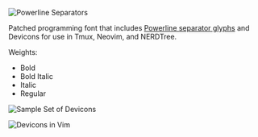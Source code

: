 ![Powerline Separators](https://camo.githubusercontent.com/3c3a1717e42f17651f688ecc19f87e7433275098/68747470733a2f2f7261772e6769746875622e636f6d2f706f7765726c696e652f706f7765726c696e652f646576656c6f702f646f63732f736f757263652f5f7374617469632f696d672f706c2d6d6f64652d6e6f726d616c2e706e67)

Patched programming font that includes [Powerline separator glyphs](https://github.com/microsoft/cascadia-code/issues/10#issue-481430946) and Devicons for use in Tmux, Neovim, and NERDTree.

Weights:

- Bold
- Bold Italic
- Italic
- Regular

![Sample Set of Devicons](https://vorillaz.github.io/devicons/img/ogimage.png)


![Devicons in Vim](https://raw.githubusercontent.com/wiki/ryanoasis/vim-devicons/screenshots/v0.10.x/overall-screenshot.png)
